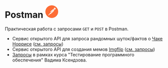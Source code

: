 # Postman <img src="https://raw.githubusercontent.com/Ed-Yunusov/Ed-Yunusov/main/Assets/postman_icon%2022.35.53.png" title="Postman" alt="Postman" width="40" height="40"/>&nbsp;
Практическая работа с запросами `GET` и `POST` в Postman.
+ Сервис открытого API для запроса рандомных шуток/фактов о [Чаке Норрисе](https://api.chucknorris.io) ([см. запросы](https://github.com/Ed-Yunusov/Postman/blob/main/Chuck%20Norris%20API.postman_collection.json))
+ Сервис открытого API для создания мемов [Imgflip](https://imgflip.com/api) ([см. запросы](https://github.com/Ed-Yunusov/Postman/blob/main/Imgflip%20API.postman_collection.json))
+ [Запросы](https://github.com/Ed-Yunusov/Postman/blob/main/HW_1.postman_collection.json) в рамках курса "Тестирование программного обеспечения" Вадима Ксендзова.
